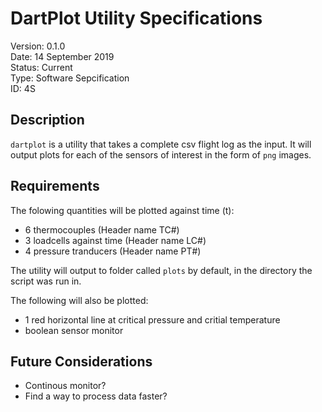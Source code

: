 # DartPlot Utility Specifications
Version: 0.1.0  
Date: 14 September 2019  
Status: Current  
Type: Software Sepcification  
ID: 4S

## Description
`dartplot` is a utility that takes a complete csv flight log as the input.
It will output plots for each of the sensors of interest in the form of `png`
images.

## Requirements
The folowing quantities will be plotted against time (t):

- 6 thermocouples (Header name TC#)
- 3 loadcells against time (Header name LC#)
- 4 pressure tranducers (Header name PT#)

The utility will output to folder called `plots` by default, in the directory
the script was run in.

The following will also be plotted:

- 1 red horizontal line at critical pressure and critial temperature
- boolean sensor monitor

## Future Considerations
- Continous monitor?
- Find a way to process data faster?
